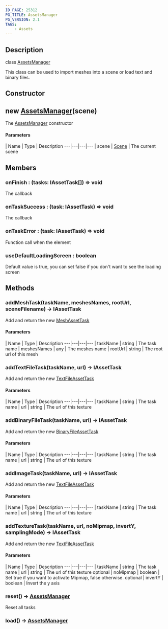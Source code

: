 ```yaml
---
ID_PAGE: 25312
PG_TITLE: AssetsManager
PG_VERSION: 2.1
TAGS:
    - Assets
---
```

## Description

class [AssetsManager](/classes/2.4/AssetsManager)

This class can be used to import meshes into a scene or load text and binary files.

## Constructor

## new [AssetsManager](/classes/2.4/AssetsManager)(scene)

The [AssetsManager](/classes/2.4/AssetsManager) constructor

#### Parameters
 | Name | Type | Description
---|---|---|---
 | scene | [Scene](/classes/2.4/Scene) |    The current scene

## Members

### onFinish : (tasks: IAssetTask[]) =&gt; void

The callback

### onTaskSuccess : (task: IAssetTask) =&gt; void

The callback

### onTaskError : (task: IAssetTask) =&gt; void

Function call when the element

### useDefaultLoadingScreen : boolean

Default value is true, you can set false if you don't want to see the loading screen

## Methods

### addMeshTask(taskName, meshesNames, rootUrl, sceneFilename) &rarr; IAssetTask

Add and return the new [MeshAssetTask](/classes/2.4/MeshAssetTask)

#### Parameters
 | Name | Type | Description
---|---|---|---
 | taskName | string |    The task name
 | meshesNames | any |    The meshes name
 | rootUrl | string |    The root url of this mesh
### addTextFileTask(taskName, url) &rarr; IAssetTask

Add and return the new [TextFileAssetTask](/classes/2.4/TextFileAssetTask)

#### Parameters
 | Name | Type | Description
---|---|---|---
 | taskName | string |    The task name
 | url | string |    The url of this texture
### addBinaryFileTask(taskName, url) &rarr; IAssetTask

Add and return the new [BinaryFileAssetTask](/classes/2.4/BinaryFileAssetTask)

#### Parameters
 | Name | Type | Description
---|---|---|---
 | taskName | string |    The task name
 | url | string |    The url of this texture
### addImageTask(taskName, url) &rarr; IAssetTask

Add and return the new [TextFileAssetTask](/classes/2.4/TextFileAssetTask)

#### Parameters
 | Name | Type | Description
---|---|---|---
 | taskName | string |    The task name
 | url | string |    The url of this texture
### addTextureTask(taskName, url, noMipmap, invertY, samplingMode) &rarr; IAssetTask

Add and return the new [TextFileAssetTask](/classes/2.4/TextFileAssetTask)

#### Parameters
 | Name | Type | Description
---|---|---|---
 | taskName | string |    The task name
 | url | string |    The url of this texture
optional | noMipmap | boolean |    Set true if you want to activate Mipmap, false otherwise.
optional | invertY | boolean |    Invert the y axis
### reset() &rarr; [AssetsManager](/classes/2.4/AssetsManager)

Reset all tasks
### load() &rarr; [AssetsManager](/classes/2.4/AssetsManager)


